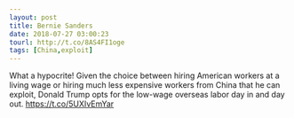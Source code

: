 ```yaml
---
layout: post
title: Bernie Sanders
date: 2018-07-27 03:00:23
tourl: http://t.co/8AS4FI1oge
tags: [China,exploit]
---
```

What a hypocrite! Given the choice between hiring American workers at a living wage or hiring much less expensive workers from China that he can exploit, Donald Trump opts for the low-wage overseas labor day in and day out. https://t.co/5UXIvEmYar